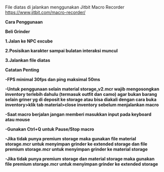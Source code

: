 File diatas di jalankan menggunakan Jitbit Macro Recorder https://www.jitbit.com/macro-recorder/


<b>Cara Penggunaan<b>

Beli Grinder

1.Jalan ke NPC excube

2.Posisikan karakter sampai bulatan interaksi muncul

3.Jalankan file diatas

Catatan Penting

-FPS minimal 30fps dan ping maksimal 50ms

-Untuk penggunaan selain material storage_v2.mcr wajib mengosongkan inventory terlebih dahulu (termasuk outfit dan camo) agar bukan barang selain griner yg di deposit ke storage   atau bisa diakali dengan cara buka inventory>klik tab material>close inventory sebelum menjalankan macro

-Saat macro berjalan jangan memberi masukkan input pada keyboard atau mouse

-Gunakan Ctrl+Q untuk Pause/Stop macro

-Jika tidak punya premium storage maka gunakan file material storage.mcr untuk menyimpan grinder ke extended storage dan file premium storage.mcr untuk menyimpan grinder ke  material storage

-Jika tidak punya premium storage dan material storage maka gunakan file premium storage.mcr untuk menyimpan grinder ke extended storage
